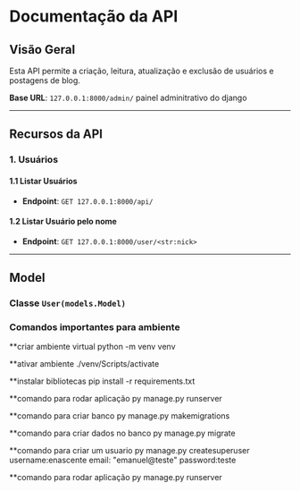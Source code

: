 # Documentação da API

## Visão Geral

Esta API permite a criação, leitura, atualização e exclusão de usuários e postagens de blog.

**Base URL**: `127.0.0.1:8000/admin/` painel adminitrativo do django

---

## Recursos da API

### 1. Usuários

#### 1.1 Listar Usuários

- **Endpoint**: `GET 127.0.0.1:8000/api/`

#### 1.2 Listar Usuário pelo nome

- **Endpoint**: `GET 127.0.0.1:8000/user/<str:nick>`

---

## Model

### Classe `User(models.Model)`

### Comandos importantes para ambiente

**criar ambiente virtual
python -m venv venv

**ativar ambiente
./venv/Scripts/activate

**instalar bibliotecas
pip install -r requirements.txt

**comando para rodar aplicação
py manage.py runserver

**comando para criar banco
py manage.py makemigrations

**comando para criar dados no banco
py manage.py migrate

**comando para criar um usuario
py manage.py createsuperuser
username:enascente
email: "emanuel@teste"
password:teste

**comando para rodar aplicação
py manage.py runserver
